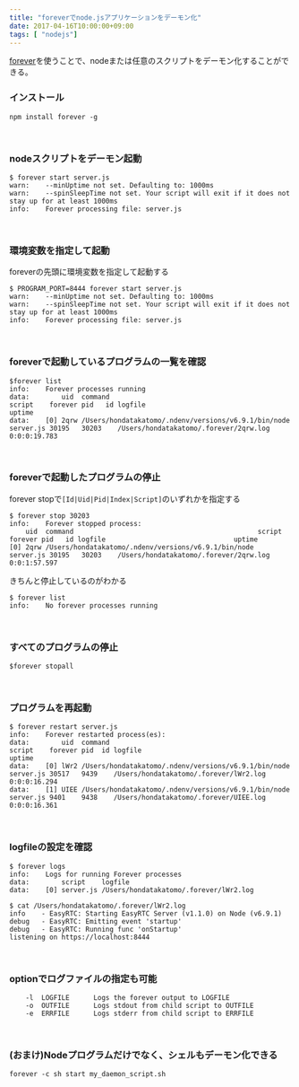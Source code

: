```yaml
---
title: "foreverでnode.jsアプリケーションをデーモン化"
date: 2017-04-16T10:00:00+09:00
tags: [ "nodejs"]
---
```


[forever](https://github.com/foreverjs/forever)を使うことで、nodeまたは任意のスクリプトをデーモン化することができる。


### インストール
```
npm install forever -g
```

<br>

### nodeスクリプトをデーモン起動
```
$ forever start server.js
warn:    --minUptime not set. Defaulting to: 1000ms
warn:    --spinSleepTime not set. Your script will exit if it does not stay up for at least 1000ms
info:    Forever processing file: server.js
```

<br>

### 環境変数を指定して起動
foreverの先頭に環境変数を指定して起動する
```
$ PROGRAM_PORT=8444 forever start server.js
warn:    --minUptime not set. Defaulting to: 1000ms
warn:    --spinSleepTime not set. Your script will exit if it does not stay up for at least 1000ms
info:    Forever processing file: server.js
```

<br>

### foreverで起動しているプログラムの一覧を確認

```
$forever list
info:    Forever processes running
data:        uid  command                                              script    forever pid   id logfile                                uptime
data:    [0] 2qrw /Users/hondatakatomo/.ndenv/versions/v6.9.1/bin/node server.js 30195   30203    /Users/hondatakatomo/.forever/2qrw.log 0:0:0:19.783
```

<br>

### foreverで起動したプログラムの停止
forever stopで`[Id|Uid|Pid|Index|Script]`のいずれかを指定する
```
$ forever stop 30203
info:    Forever stopped process:
    uid  command                                              script    forever pid   id logfile                                uptime
[0] 2qrw /Users/hondatakatomo/.ndenv/versions/v6.9.1/bin/node server.js 30195   30203    /Users/hondatakatomo/.forever/2qrw.log 0:0:1:57.597
```

きちんと停止しているのがわかる
```
$ forever list
info:    No forever processes running
```

<br>

###  すべてのプログラムの停止
```
$forever stopall
```

<br>

### プログラムを再起動
```
$ forever restart server.js
info:    Forever restarted process(es):
data:        uid  command                                              script    forever pid  id logfile                                uptime
data:    [0] lWr2 /Users/hondatakatomo/.ndenv/versions/v6.9.1/bin/node server.js 30517   9439    /Users/hondatakatomo/.forever/lWr2.log 0:0:0:16.294
data:    [1] UIEE /Users/hondatakatomo/.ndenv/versions/v6.9.1/bin/node server.js 9401    9438    /Users/hondatakatomo/.forever/UIEE.log 0:0:0:16.361
```

<br>

### logfileの設定を確認
```
$ forever logs
info:    Logs for running Forever processes
data:        script    logfile
data:    [0] server.js /Users/hondatakatomo/.forever/lWr2.log
```

```
$ cat /Users/hondatakatomo/.forever/lWr2.log
info    - EasyRTC: Starting EasyRTC Server (v1.1.0) on Node (v6.9.1)
debug   - EasyRTC: Emitting event 'startup'
debug   - EasyRTC: Running func 'onStartup'
listening on https://localhost:8444
```

<br>

### optionでログファイルの指定も可能
```
    -l  LOGFILE      Logs the forever output to LOGFILE
    -o  OUTFILE      Logs stdout from child script to OUTFILE
    -e  ERRFILE      Logs stderr from child script to ERRFILE
```

<br>

### (おまけ)Nodeプログラムだけでなく、シェルもデーモン化できる
```
forever -c sh start my_daemon_script.sh
```
